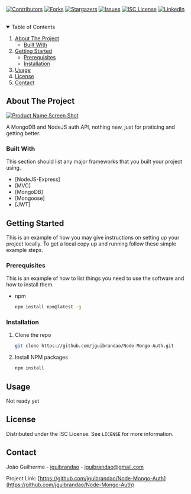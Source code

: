 <!--
*** Thanks for checking out the Best-README-Template. If you have a suggestion
*** that would make this better, please fork the repo and create a pull request
*** or simply open an issue with the tag "enhancement".
*** Thanks again! Now go create something AMAZING! :D
-->



<!-- PROJECT SHIELDS -->
<!--
*** I'm using markdown "reference style" links for readability.
*** Reference links are enclosed in brackets [ ] instead of parentheses ( ).
*** See the bottom of this document for the declaration of the reference variables
*** for contributors-url, forks-url, etc. This is an optional, concise syntax you may use.
*** https://www.markdownguide.org/basic-syntax/#reference-style-links
-->
[![Contributors][contributors-shield]][contributors-url]
[![Forks][forks-shield]][forks-url]
[![Stargazers][stars-shield]][stars-url]
[![Issues][issues-shield]][issues-url]
[![ISC License][license-shield]][license-url]
[![LinkedIn][linkedin-shield]][linkedin-url]



<!-- PROJECT LOGO -->
<br />

<!-- TABLE OF CONTENTS -->
<details open="open">
  <summary>Table of Contents</summary>
  <ol>
    <li>
      <a href="#about-the-project">About The Project</a>
      <ul>
        <li><a href="#built-with">Built With</a></li>
      </ul>
    </li>
    <li>
      <a href="#getting-started">Getting Started</a>
      <ul>
        <li><a href="#prerequisites">Prerequisites</a></li>
        <li><a href="#installation">Installation</a></li>
      </ul>
    </li>
    <li><a href="#usage">Usage</a></li>
    <li><a href="#license">License</a></li>
    <li><a href="#contact">Contact</a></li>
  </ol>
</details>



<!-- ABOUT THE PROJECT -->
## About The Project

[![Product Name Screen Shot][product-screenshot]](https://example.com)

A MongoDB and NodeJS auth API, nothing new, just for praticing and getting better.

### Built With

This section should list any major frameworks that you built your project using.
* [NodeJS-Express]
* [MVC]
* [MongoDB]
* [Mongoose]
* [JWT]



<!-- GETTING STARTED -->
## Getting Started

This is an example of how you may give instructions on setting up your project locally.
To get a local copy up and running follow these simple example steps.

### Prerequisites

This is an example of how to list things you need to use the software and how to install them.
* npm
  ```sh
  npm install npm@latest -g
  ```

### Installation

1. Clone the repo
   ```sh
   git clone https://github.com/jguibrandao/Node-Mongo-Auth.git
   ```
2. Install NPM packages
   ```sh
   npm install
   ```
<!-- 3. Create your .env variables in a .env archive
   ```
    MONGO_URI = 'Enter your atlasDB connection URI';
   ``` -->



<!-- USAGE EXAMPLES -->
## Usage

Not ready yet


<!-- LICENSE -->
## License

Distributed under the ISC License. See `LICENSE` for more information.



<!-- CONTACT -->
## Contact

João Guilherme - [jguibrandao](https://www.linkedin.com/in/jguibrandao/) - jguibrandao@gmail.com

Project Link: [https://github.com/jguibrandao/Node-Mongo-Auth](https://github.com/jguibrandao/Node-Mongo-Auth)



<!-- MARKDOWN LINKS & IMAGES -->
<!-- https://www.markdownguide.org/basic-syntax/#reference-style-links -->
[contributors-shield]: https://img.shields.io/github/contributors/jguibrandao/Node-Mongo-Auth.svg?style=for-the-badge
[contributors-url]: https://github.com/jguibrandao/Node-Mongo-Auth/graphs/contributors
[forks-shield]: https://img.shields.io/github/forks/jguibrandao/Node-Mongo-Auth.svg?style=for-the-badge
[forks-url]: https://github.com/jguibrandao/Node-Mongo-Auth/network/members
[stars-shield]: https://img.shields.io/github/stars/jguibrandao/Node-Mongo-Auth.svg?style=for-the-badge
[stars-url]: https://github.com/jguibrandao/Node-Mongo-Auth/stargazers
[issues-shield]: https://img.shields.io/github/issues/jguibrandao/Node-Mongo-Auth.svg?style=for-the-badge
[issues-url]: https://github.com/jguibrandao/Node-Mongo-Auth/issues
[license-shield]: https://img.shields.io/github/license/jguibrandao/Node-Mongo-Auth.svg?style=for-the-badge
[license-url]: https://github.com/jguibrandao/Node-Mongo-Auth/blob/master/LICENSE.txt
[linkedin-shield]: https://img.shields.io/badge/-LinkedIn-black.svg?style=for-the-badge&logo=linkedin&colorB=555
[linkedin-url]: https://linkedin.com/in/jguibrandao
[product-screenshot]: images/screenshot.png